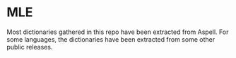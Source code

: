 # MLE
Most dictionaries gathered in this repo have been extracted from Aspell. For some languages, the dictionaries have been extracted from some other public releases.
